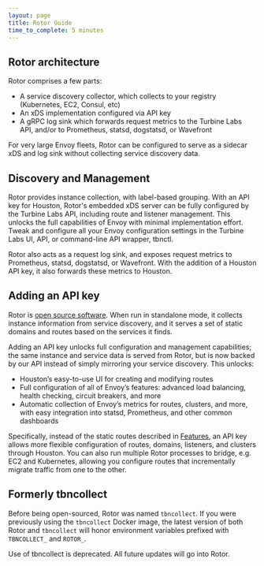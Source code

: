 ```yaml
---
layout: page
title: Rotor Guide
time_to_complete: 5 minutes
---
```


[//]: # ( Copyright 2018 Turbine Labs, Inc.                                   )
[//]: # ( you may not use this file except in compliance with the License.    )
[//]: # ( You may obtain a copy of the License at                             )
[//]: # (                                                                     )
[//]: # (     http://www.apache.org/licenses/LICENSE-2.0                      )
[//]: # (                                                                     )
[//]: # ( Unless required by applicable law or agreed to in writing, software )
[//]: # ( distributed under the License is distributed on an "AS IS" BASIS,   )
[//]: # ( WITHOUT WARRANTIES OR CONDITIONS OF ANY KIND, either express or     )
[//]: # ( implied. See the License for the specific language governing        )
[//]: # ( permissions and limitations under the License.                      )

[//]: # (Rotor)

## Rotor architecture

Rotor comprises a few parts:

 - A service discovery collector, which collects to your registry (Kubernetes,
EC2, Consul, etc)
 - An xDS implementation configured via API key
 - A gRPC log sink which forwards request metrics to the Turbine Labs API,
and/or to Prometheus, statsd, dogstatsd, or Wavefront

For very large Envoy fleets, Rotor can be configured to serve as a sidecar xDS
and log sink without collecting service discovery data.

## Discovery and Management

Rotor provides instance collection, with label-based grouping. With an API key
for Houston, Rotor's embedded xDS server can be fully configured by the Turbine
Labs API, including route and listener management. This unlocks the full
capabilities of Envoy with minimal implementation effort. Tweak and configure
all your Envoy configuration settings in the Turbine Labs UI, API, or
command-line API wrapper, tbnctl.

Rotor also acts as a request log sink, and exposes request metrics to
Prometheus, statsd, dogstatsd, or Wavefront. With the addition of a Houston API
key, it also forwards these metrics to Houston.

## Adding an API key

Rotor is [open source software](https://github.com/turbinelabs/rotor). When run
in standalone mode, it collects instance information from service discovery, and
it serves a set of static domains and routes based on the services it finds.

Adding an API key unlocks full configuration and management capabilities; the
same instance and service data is served from Rotor, but is now backed by our
API instead of simply mirroring your service discovery. This unlocks:

 - Houston’s easy-to-use UI for creating and modifying routes
 - Full configuration of all of Envoy’s features: advanced load balancing,
   health checking, circuit breakers, and more
 - Automatic collection of Envoy’s metrics for routes, clusters, and more, with
   easy integration into statsd, Prometheus, and other common dashboards

Specifically, instead of the static routes described in
[Features](https://github.com/turbinelabs/rotor/#features), an API key allows
more flexible configuration of routes, domains, listeners, and clusters through
Houston. You can also run multiple Rotor processes to bridge, e.g. EC2 and
Kubernetes, allowing you configure routes that incrementally migrate traffic
from one to the other.

## Formerly tbncollect

Before being open-sourced, Rotor was named `tbncollect`. If you were previously
using the `tbncollect` Docker image, the latest version of both Rotor and
`tbncollect` will honor environment variables prefixed with `TBNCOLLECT_` and
`ROTOR_`.

Use of tbncollect is deprecated. All future updates will go into Rotor.
